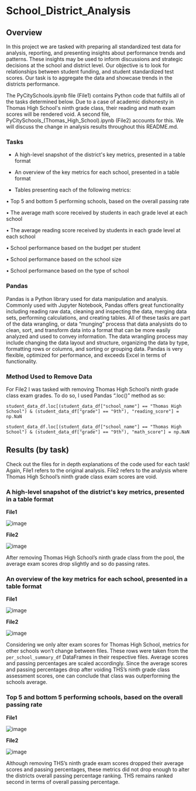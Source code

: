 # School_District_Analysis

## Overview
In this project we are tasked with preparing all standardized test data for analysis, reporting, and presenting insights about performance trends and patterns. These insights may be used to inform discussions and strategic decisions at the school and district level. Our objective is to look for relationships between student funding, and student standardized test scores. Our task is to aggregate the data and showcase trends in the districts performance. 

The PyCitySchools.ipynb file (File1) contains Python code that fulfills all of the tasks determined below. Due to a case of academic dishonesty in Thomas High School's ninth grade class, their reading and math exam scores will be rendered void. A second file, PyCitySchools_(Thomas_High_School).ipynb (File2) accounts for this. We will discuss the change in analysis results throughout this README.md.

### Tasks

-	A high-level snapshot of the district's key metrics, presented in a table format

-	An overview of the key metrics for each school, presented in a table format

-	Tables presenting each of the following metrics:

•	Top 5 and bottom 5 performing schools, based on the overall passing rate

•	The average math score received by students in each grade level at each school

•	The average reading score received by students in each grade level at each school

•	School performance based on the budget per student

•	School performance based on the school size 

•	School performance based on the type of school


### Pandas
Pandas is a Python library used for data manipulation and analysis. Commonly used with Jupyter Notebook, Pandas offers great functionality including reading raw data, cleaning and inspecting the data, merging data sets, performing calculations, and creating tables. All of these tasks are part of the data wrangling, or data “munging” process that data analysists do to clean, sort, and transform data into a format that can be more easily analyzed and used to convey information. The data wrangling process may include changing the data layout and structure, organizing the data by type, formatting rows or columns, and sorting or grouping data. Pandas is very flexible, optimized for performance, and exceeds Excel in terms of functionality.


### Method Used to Remove Data
For File2 I was tasked with removing Thomas High School’s ninth grade class exam grades. To do so, I used Pandas “.loc()” method as so:
```
student_data_df.loc[(student_data_df["school_name"] == "Thomas High School") & (student_data_df["grade"] == "9th"), "reading_score"] = np.NaN

student_data_df.loc[(student_data_df["school_name"] == "Thomas High School") & (student_data_df["grade"] == "9th"), "math_score"] = np.NaN
```


## Results (by task)
Check out the files for in depth explanations of the code used for each task! Again, File1 refers to the original analysis. File2 refers to the analysis where Thomas High School’s ninth grade class exam scores are void.

### A high-level snapshot of the district's key metrics, presented in a table format

**File1**

 ![image](https://user-images.githubusercontent.com/68082808/97099368-8344e780-165e-11eb-988c-9a84f019913f.png)

**File2**

 ![image](https://user-images.githubusercontent.com/68082808/97099370-88a23200-165e-11eb-80d5-8a34fba65dc9.png)

After removing Thomas High School’s ninth grade class from the pool, the average exam scores drop slightly and so do passing rates.

### An overview of the key metrics for each school, presented in a table format

**File1**

![image](https://user-images.githubusercontent.com/68082808/97099669-da988700-1661-11eb-9302-b4386474155a.png)
 

**File2**

![image](https://user-images.githubusercontent.com/68082808/97099670-df5d3b00-1661-11eb-95cc-8e14d53a6146.png)
 

Considering we only alter exam scores for Thomas High School, metrics for other schools won’t change between files. These rows were taken from the ```per_school_summary_df``` DataFrames in their respective files. Average scores and passing percentages are scaled accordingly. Since the average scores and passing percentages drop after voiding THS’s ninth grade class assessment scores, one can conclude that class was outperforming the schools average.

### Top 5 and bottom 5 performing schools, based on the overall passing rate

**File1**

![image](https://user-images.githubusercontent.com/68082808/97099763-0c5e1d80-1663-11eb-9fb9-0309385f64ef.png)
 
**File2**
 
 ![image](https://user-images.githubusercontent.com/68082808/97099768-11bb6800-1663-11eb-8600-b63dbae94d75.png)
 
Although removing THS’s ninth grade exam scores dropped their average scores and passing percentages, these metrics did not drop enough to alter the districts overall passing percentage ranking. THS remains ranked second in terms of overall passing percentage.
